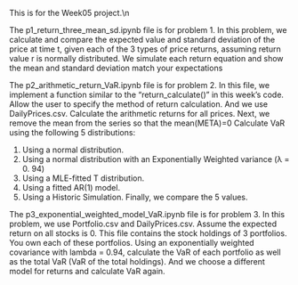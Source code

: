 This is for the Week05 project.\n


The p1_return_three_mean_sd.ipynb file is for problem 1. In this problem, we calculate and compare the expected value and standard deviation of the price at time t, given
each of the 3 types of price returns, assuming return value r is normally distributed. We simulate each return equation and show the mean and standard deviation match your expectations

The p2_arithmetic_return_VaR.ipynb file is for problem 2. In this file, we implement a function similar to the “return_calculate()” in this week’s code. Allow the user to
specify the method of return calculation. And we use DailyPrices.csv. Calculate the arithmetic returns for all prices. Next, we remove the mean from the series so that the mean(META)=0
Calculate VaR using the following 5 distributions:
1. Using a normal distribution.
2. Using a normal distribution with an Exponentially Weighted variance (λ = 0. 94)
3. Using a MLE-fitted T distribution.
4. Using a fitted AR(1) model.
5. Using a Historic Simulation.
Finally, we compare the 5 values.

The p3_exponential_weighted_model_VaR.ipynb file is for problem 3. In this problem, we use Portfolio.csv and DailyPrices.csv. Assume the expected return on all stocks is 0. This file contains the stock holdings of 3 portfolios. You own each of these portfolios. Using an
exponentially weighted covariance with lambda = 0.94, calculate the VaR of each portfolio as well as the total VaR (VaR of the total holdings). And we choose a different model for returns and calculate VaR again. 
